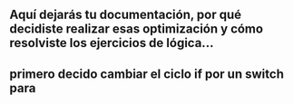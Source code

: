## Aquí dejarás tu documentación, por qué decidiste realizar esas optimización y cómo resolviste los ejercicios de lógica...
## primero decido cambiar el ciclo if por un switch para 